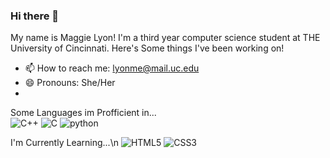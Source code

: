 ### Hi there 👋
My name is Maggie Lyon! I'm a third year computer science student at THE University of Cincinnati. Here's Some things I've been working on!
- 📫 How to reach me: lyonme@mail.uc.edu
- 😄 Pronouns: She/Her
- 
Some Languages im Profficient in...<br>
![C++](https://img.shields.io/badge/C++-00599C.svg?style=for-the-badge&logo=C++&logoColor=red)
![C](https://img.shields.io/badge/C-A8B9CC.svg?style=for-the-badge&logo=C&logoColor=blue)
![python](https://img.shields.io/badge/Python-3776AB.svg?style=for-the-badge&logo=Python&logoColor=purple)

I'm Currently Learning...\n
![HTML5](https://img.shields.io/badge/HTML5-E34F26.svg?style=for-the-badge&logo=HTML5&logoColor=white)
![CSS3](https://img.shields.io/badge/CSS3-1572B6.svg?style=for-the-badge&logo=CSS3&logoColor=white)

<!--
**margaretlyon21/margaretlyon21** is a ✨ _special_ ✨ repository because its `README.md` (this file) appears on your GitHub profile.

Here are some ideas to get you started:

- 🔭 I’m currently working on ...
- 🌱 I’m currently learning ...
- 👯 I’m looking to collaborate on ...
- 🤔 I’m looking for help with ...
- 💬 Ask me about ...
- 📫 How to reach me: ...
- 😄 Pronouns: ...
- ⚡ Fun fact: ...
-->
